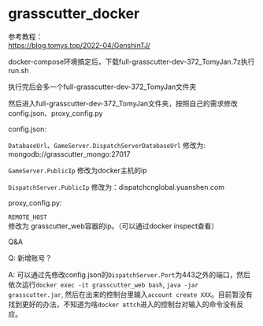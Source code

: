 # grasscutter_docker

参考教程：  
https://blog.tomys.top/2022-04/GenshinTJ/

docker-compose环境搞定后，下载full-grasscutter-dev-372_TomyJan.7z执行run.sh

执行完后会多一个full-grasscutter-dev-372_TomyJan文件夹

然后进入full-grasscutter-dev-372_TomyJan文件夹，按照自己的需求修改config.json、proxy_config.py

config.json:

`DatabaseUrl`、`GameServer.DispatchServerDatabaseUrl` 修改为: mongodb://grasscutter_mongo:27017

`GameServer.PublicIp` 修改为docker主机的ip

`DispatchServer.PublicIp` 修改为：dispatchcnglobal.yuanshen.com

proxy_config.py:

`REMOTE_HOST` 修改为 grasscutter_web容器的ip。（可以通过docker inspect查看）


Q&A

Q: 新增账号？

A: 可以通过先修改config.json的`DispatchServer.Port`为443之外的端口，然后依次运行`docker exec -it grasscutter_web bash`, `java -jar grasscutter.jar`, 然后在出来的控制台里输入`account create XXX`。目前暂没有找到更好的办法，不知道为啥`docker attch`进入的控制台对输入的命令没有反应。
